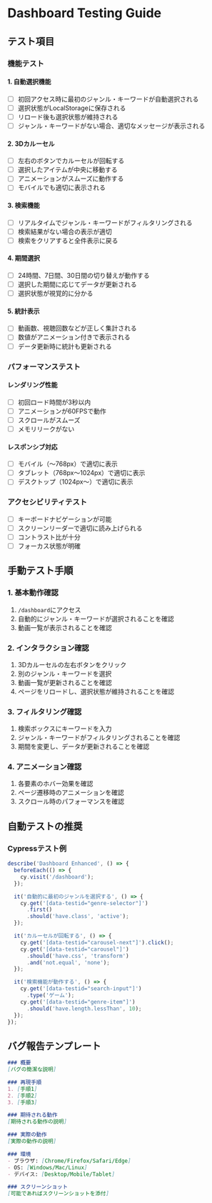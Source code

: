 # Dashboard Testing Guide

## テスト項目

### 機能テスト

#### 1. 自動選択機能
- [ ] 初回アクセス時に最初のジャンル・キーワードが自動選択される
- [ ] 選択状態がLocalStorageに保存される
- [ ] リロード後も選択状態が維持される
- [ ] ジャンル・キーワードがない場合、適切なメッセージが表示される

#### 2. 3Dカルーセル
- [ ] 左右のボタンでカルーセルが回転する
- [ ] 選択したアイテムが中央に移動する
- [ ] アニメーションがスムーズに動作する
- [ ] モバイルでも適切に表示される

#### 3. 検索機能
- [ ] リアルタイムでジャンル・キーワードがフィルタリングされる
- [ ] 検索結果がない場合の表示が適切
- [ ] 検索をクリアすると全件表示に戻る

#### 4. 期間選択
- [ ] 24時間、7日間、30日間の切り替えが動作する
- [ ] 選択した期間に応じてデータが更新される
- [ ] 選択状態が視覚的に分かる

#### 5. 統計表示
- [ ] 動画数、視聴回数などが正しく集計される
- [ ] 数値がアニメーション付きで表示される
- [ ] データ更新時に統計も更新される

### パフォーマンステスト

#### レンダリング性能
- [ ] 初回ロード時間が3秒以内
- [ ] アニメーションが60FPSで動作
- [ ] スクロールがスムーズ
- [ ] メモリリークがない

#### レスポンシブ対応
- [ ] モバイル（〜768px）で適切に表示
- [ ] タブレット（768px〜1024px）で適切に表示
- [ ] デスクトップ（1024px〜）で適切に表示

### アクセシビリティテスト

- [ ] キーボードナビゲーションが可能
- [ ] スクリーンリーダーで適切に読み上げられる
- [ ] コントラスト比が十分
- [ ] フォーカス状態が明確

## 手動テスト手順

### 1. 基本動作確認

1. `/dashboard`にアクセス
2. 自動的にジャンル・キーワードが選択されることを確認
3. 動画一覧が表示されることを確認

### 2. インタラクション確認

1. 3Dカルーセルの左右ボタンをクリック
2. 別のジャンル・キーワードを選択
3. 動画一覧が更新されることを確認
4. ページをリロードし、選択状態が維持されることを確認

### 3. フィルタリング確認

1. 検索ボックスにキーワードを入力
2. ジャンル・キーワードがフィルタリングされることを確認
3. 期間を変更し、データが更新されることを確認

### 4. アニメーション確認

1. 各要素のホバー効果を確認
2. ページ遷移時のアニメーションを確認
3. スクロール時のパフォーマンスを確認

## 自動テストの推奨

### Cypressテスト例

```javascript
describe('Dashboard Enhanced', () => {
  beforeEach(() => {
    cy.visit('/dashboard');
  });

  it('自動的に最初のジャンルを選択する', () => {
    cy.get('[data-testid="genre-selector"]')
      .first()
      .should('have.class', 'active');
  });

  it('カルーセルが回転する', () => {
    cy.get('[data-testid="carousel-next"]').click();
    cy.get('[data-testid="carousel"]')
      .should('have.css', 'transform')
      .and('not.equal', 'none');
  });

  it('検索機能が動作する', () => {
    cy.get('[data-testid="search-input"]')
      .type('ゲーム');
    cy.get('[data-testid="genre-item"]')
      .should('have.length.lessThan', 10);
  });
});
```

## バグ報告テンプレート

```markdown
### 概要
[バグの簡潔な説明]

### 再現手順
1. [手順1]
2. [手順2]
3. [手順3]

### 期待される動作
[期待される動作の説明]

### 実際の動作
[実際の動作の説明]

### 環境
- ブラウザ: [Chrome/Firefox/Safari/Edge]
- OS: [Windows/Mac/Linux]
- デバイス: [Desktop/Mobile/Tablet]

### スクリーンショット
[可能であればスクリーンショットを添付]
```